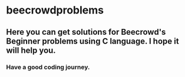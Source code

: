 # beecrowdproblems
## Here you can get solutions for Beecrowd's Beginner problems using C language. I hope it will help you.
### Have a good coding journey.
